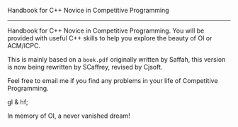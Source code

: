 Hand­book f­or C++ Novice in Competitive Programming

--------

Hand­book f­or C++ Novice in Competitive Programming. You will be provided with useful C++ skills to help you explore the beauty of OI or ACM/ICPC.

This is mainly based on a `book.pdf` originally written by Saffah, this version is now being rewritten by SCaffrey, revised by Cjsoft.

Feel free to email me if you find any problems in your life of Competitive Programming.

gl & hf;

In memory of OI, a never vanished dream!
